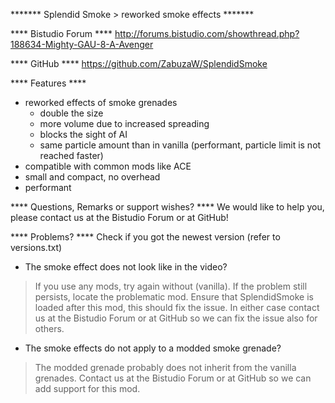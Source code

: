 ******* Splendid Smoke > reworked smoke effects *******

**** Bistudio Forum ****
http://forums.bistudio.com/showthread.php?188634-Mighty-GAU-8-A-Avenger

**** GitHub ****
https://github.com/ZabuzaW/SplendidSmoke

**** Features ****
- reworked effects of smoke grenades
  - double the size
  - more volume due to increased spreading
  - blocks the sight of AI
  - same particle amount than in vanilla (performant, particle limit is not reached faster)
- compatible with common mods like ACE
- small and compact, no overhead
- performant

**** Questions, Remarks or support wishes? ****
We would like to help you, please contact us at the Bistudio Forum or at GitHub!

**** Problems? ****
Check if you got the newest version (refer to versions.txt)

- The smoke effect does not look like in the video?
> If you use any mods, try again without (vanilla). If the problem still persists, locate the problematic mod.
> Ensure that SplendidSmoke is loaded after this mod, this should fix the issue.
> In either case contact us at the Bistudio Forum or at GitHub so we can fix the issue also for others.

- The smoke effects do not apply to a modded smoke grenade?
> The modded grenade probably does not inherit from the vanilla grenades.
> Contact us at the Bistudio Forum or at GitHub so we can add support for this mod.
